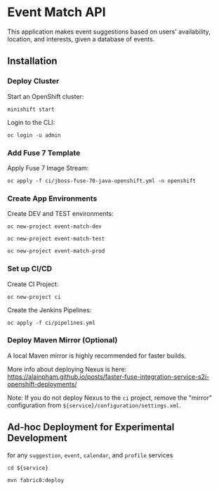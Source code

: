 # Event Match API

This application makes event suggestions based on users' availability, location, and interests, given a database of events.

## Installation

### Deploy Cluster

Start an OpenShift cluster: 

`minishift start`

Login to the CLI: 

`oc login -u admin`

### Add Fuse 7 Template

Apply Fuse 7 Image Stream: 

`oc apply -f ci/jboss-fuse-70-java-openshift.yml -n openshift`

### Create App Environments

Create DEV and TEST environments:

`oc new-project event-match-dev`

`oc new-project event-match-test`

`oc new-project event-match-prod`

### Set up CI/CD

Create CI Project:

`oc new-project ci`

Create the Jenkins Pipelines:

`oc apply -f ci/pipelines.yml`

### Deploy Maven Mirror (Optional)

A local Maven mirror is highly recommended for faster builds.

More info about deploying Nexus is here: https://alainpham.github.io/posts/faster-fuse-integration-service-s2i-openshift-deployments/

Note: If you do not deploy Nexus to the `ci` project, remove the "mirror" configuration from `${service}/configuration/settings.xml`.

## Ad-hoc Deployment for Experimental Development

for any `suggestion`, `event`, `calendar`, and `profile` services 

`cd ${service}` 

`mvn fabric8:deploy`
